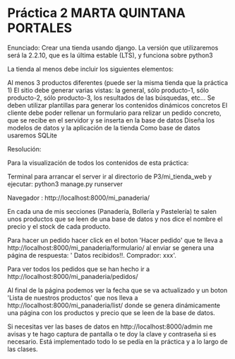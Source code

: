# Práctica 2 MARTA QUINTANA PORTALES

Enunciado:
Crear una tienda usando django. La versión que utilizaremos será la 2.2.10, que es la última estable (LTS), y funciona sobre python3

La tienda al menos debe incluir los siguientes elementos:

Al menos 3 productos diferentes (puede ser la misma tienda que la práctica 1)
El sitio debe generar varias vistas: la general, sólo producto-1, sólo producto-2, sólo producto-3, los resultados de las búsquedas, etc...
Se deben utilizar plantillas para generar los contenidos dinámicos concretos
El cliente debe poder rellenar un formulario para relizar un pedido concreto, que se recibe en el servidor y se inserta en la base de datos
Diseña los modelos de datos y la aplicación de la tienda
Como base de datos usaremos SQLite


Resolución:

Para la visualización de todos los contenidos de esta práctica:

Terminal para arrancar el server ir al directorio de P3/mi_tienda_web y ejecutar: python3 manage.py runserver

Navegador : http://localhost:8000/mi_panaderia/

En cada una de mis secciones (Panadería, Bollería y Pastelería) te salen unos productos que se leen de una base de datos y nos dice el nombre el precio y el stock de cada producto.

Para hacer un pedido hacer click en el boton 'Hacer pedido' que te lleva a http://localhost:8000/mi_panaderia/formulario/ al enviar se genera una página de respuesta: ' Datos recibidos!!. Comprador: xxx'.

Para ver todos los pedidos que se han hecho ir a  http://localhost:8000/mi_panaderia/pedidos/

Al final de la página podemos ver la fecha que se va actualizado y un boton 'Lista de nuestros productos' que nos lleva a http://localhost:8000/mi_panaderia/list/  donde se genera dinámicamente una página con los productos y precio que se leen de la base de datos.


Si necesitas ver las bases de datos en http://localhost:8000/admin  me avisas y te hago captura de pantalla o te doy la clave y contraseña si es necesario. Está implementado todo lo se pedía en la práctica y a lo largo de las clases.
